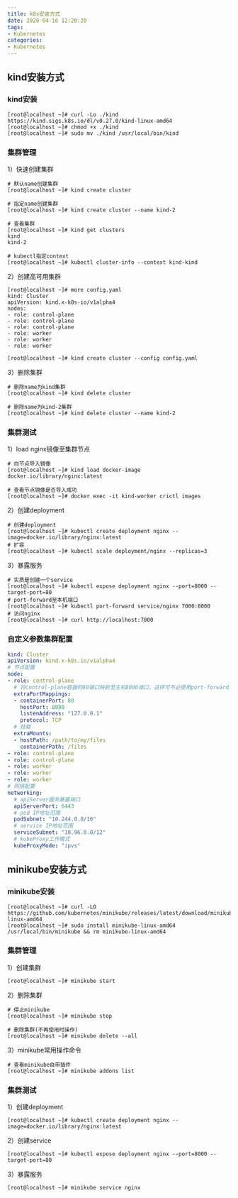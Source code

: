 ```yaml
---
title: k8s安装方式
date: 2020-04-16 12:20:20
tags:
- Kubernetes
categories:
- Kubernetes
---
```


## kind安装方式

### kind安装

```shell
[root@localhost ~]# curl -Lo ./kind https://kind.sigs.k8s.io/dl/v0.27.0/kind-linux-amd64
[root@localhost ~]# chmod +x ./kind
[root@localhost ~]# sudo mv ./kind /usr/local/bin/kind
```



### 集群管理

1）快速创建集群

```shell
# 默认name创建集群
[root@localhost ~]# kind create cluster

# 指定name创建集群
[root@localhost ~]# kind create cluster --name kind-2

# 查看集群
[root@localhost ~]# kind get clusters
kind
kind-2

# kubectl指定context
[root@localhost ~]# kubectl cluster-info --context kind-kind
```



2）创建高可用集群

```shell
[root@localhost ~]# more config.yaml
kind: Cluster
apiVersion: kind.x-k8s-io/v1alpha4
nodes:
- role: control-plane
- role: control-plane
- role: control-plane
- role: worker
- role: worker
- role: worker

[root@localhost ~]# kind create cluster --config config.yaml
```



3）删除集群

```shell
# 删除name为kind集群
[root@localhost ~]# kind delete cluster 

# 删除name为kind-2集群
[root@localhost ~]# kind delete cluster --name kind-2
```



### 集群测试

1）load nginx镜像至集群节点

```shell
# 向节点导入镜像
[root@localhost ~]# kind load docker-image docker.io/library/nginx:latest

# 查看节点镜像是否导入成功
[root@localhost ~]# docker exec -it kind-worker crictl images
```

2）创建deployment

```shell
# 创建deployment
[root@localhost ~]# kubectl create deployment nginx --image=docker.io/library/nginx:latest
# 扩容
[root@localhost ~]# kubectl scale deployment/nginx --replicas=3
```

3）暴露服务

```shell
# 实质是创建一个service
[root@localhost ~]# kubectl expose deployment nginx --port=8000 --target-port=80
# port-forward至本机端口
[root@localhost ~]# kubectl port-forward service/nginx 7000:8000
# 访问nginx
[root@localhost ~]# curl http://localhost:7000
```

### 自定义参数集群配置

```yaml
kind: Cluster
apiVersion: kind.x-k8s.io/v1alpha4
# 节点配置
node:
- role: control-plane
  # 将control-plane容器的80端口映射至主机8080端口，这样可不必使用port-forward
  extraPortMappings:
  - containerPort: 80
    hostPort: 8080
    listenAddress: "127.0.0.1"
    protocol: TCP
  # 挂载
  extraMounts:
  - hostPath: /path/to/my/files
    containerPath: /files
- role: control-plane
- role: control-plane
- role: worker
- role: worker
- role: worker
# 网络配置
networking:
  # apiServer服务暴露端口
  apiServerPort: 6443
  # pod IP地址范围
  podSubnet: "10.244.0.0/16"
  # service IP地址范围
  serviceSubnet: "10.96.0.0/12"
  # kubeProxy工作模式
  kubeProxyMode: "ipvs"
```



## minikube安装方式

### minikube安装

```shell
[root@localhost ~]# curl -LO https://github.com/kubernetes/minikube/releases/latest/download/minikube-linux-amd64
[root@localhost ~]# sudo install minikube-linux-amd64 /usr/local/bin/minikube && rm minikube-linux-amd64
```



### 集群管理

1）创建集群

```shell
[root@localhost ~]# minikube start
```

2）删除集群

```shell
# 停止minikube
[root@localhost ~]# minikube stop

# 删除集群(不再使用时操作)
[root@localhost ~]# minikube delete --all
```



3）minikube常用操作命令

```shell
# 查看minikube自带插件
[root@localhost ~]# minikube addons list
```



### 集群测试

1）创建deployment

```shell
[root@localhost ~]# kubectl create deployment nginx --image=docker.io/library/nginx:latest
```

 

2）创建service

```shell
[root@localhost ~]# kubectl expose deployment nginx --port=8000 --target-port=80
```



3）暴露服务

```shell
[root@localhost ~]# minikube service nginx
```


